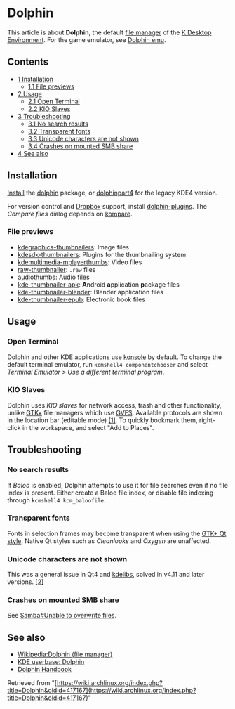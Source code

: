 # Dolphin

This article is about **Dolphin**, the default [file manager](/index.php/Category:File_managers "Category:File managers") of the [K Desktop Environment](/index.php/K_Desktop_Environment "K Desktop Environment"). For the game emulator, see [Dolphin emu](/index.php/Dolphin_emu "Dolphin emu").

## Contents

*   [1 Installation](#Installation)
    *   [1.1 File previews](#File_previews)
*   [2 Usage](#Usage)
    *   [2.1 Open Terminal](#Open_Terminal)
    *   [2.2 KIO Slaves](#KIO_Slaves)
*   [3 Troubleshooting](#Troubleshooting)
    *   [3.1 No search results](#No_search_results)
    *   [3.2 Transparent fonts](#Transparent_fonts)
    *   [3.3 Unicode characters are not shown](#Unicode_characters_are_not_shown)
    *   [3.4 Crashes on mounted SMB share](#Crashes_on_mounted_SMB_share)
*   [4 See also](#See_also)

## Installation

[Install](/index.php/Install "Install") the [dolphin](https://www.archlinux.org/packages/?name=dolphin) package, or [dolphinpart4](https://www.archlinux.org/packages/?name=dolphinpart4) for the legacy KDE4 version.

For version control and [Dropbox](/index.php/Dropbox "Dropbox") support, install [dolphin-plugins](https://www.archlinux.org/packages/?name=dolphin-plugins). The _Compare files_ dialog depends on [kompare](https://www.archlinux.org/packages/?name=kompare).

### File previews

*   [kdegraphics-thumbnailers](https://www.archlinux.org/packages/?name=kdegraphics-thumbnailers): Image files
*   [kdesdk-thumbnailers](https://www.archlinux.org/packages/?name=kdesdk-thumbnailers): Plugins for the thumbnailing system
*   [kdemultimedia-mplayerthumbs](https://www.archlinux.org/packages/?name=kdemultimedia-mplayerthumbs): Video files
*   [raw-thumbnailer](https://www.archlinux.org/packages/?name=raw-thumbnailer): `.raw` files
*   [audiothumbs](https://aur.archlinux.org/packages/audiothumbs/): Audio files
*   [kde-thumbnailer-apk](https://aur.archlinux.org/packages/kde-thumbnailer-apk/): **A**ndroid **a**pplication **p**ackage files
*   [kde-thumbnailer-blender](https://aur.archlinux.org/packages/kde-thumbnailer-blender/): Blender application files
*   [kde-thumbnailer-epub](https://aur.archlinux.org/packages/kde-thumbnailer-epub/): Electronic book files

## Usage

### Open Terminal

Dolphin and other KDE applications use [konsole](https://www.archlinux.org/packages/?name=konsole) by default. To change the default terminal emulator, run `kcmshell4 componentchooser` and select _Terminal Emulator > Use a different terminal program_.

### KIO Slaves

Dolphin uses _KIO slaves_ for network access, trash and other functionality, unlike [GTK+](/index.php/GTK%2B "GTK+") file managers which use [GVFS](/index.php/GVFS "GVFS"). Available protocols are shown in the location bar (editable mode) [[1]](https://docs.kde.org/stable/en/applications/dolphin/location-bar.html#location-bar-editable). To quickly bookmark them, right-click in the workspace, and select "Add to Places".

## Troubleshooting

### No search results

If _Baloo_ is enabled, Dolphin attempts to use it for file searches even if no file index is present. Either create a Baloo file index, or disable file indexing through `kcmshell4 kcm_baloofile`.

### Transparent fonts

Fonts in selection frames may become transparent when using the [GTK+ Qt style](/index.php/Uniform_look_for_Qt_and_GTK_applications#QGtkStyle "Uniform look for Qt and GTK applications"). Native Qt styles such as _Cleanlooks_ and _Oxygen_ are unaffected.

### Unicode characters are not shown

This was a general issue in Qt4 and [kdelibs](https://www.archlinux.org/packages/?name=kdelibs), solved in v4.11 and later versions. [[2]](https://bugs.kde.org/show_bug.cgi?id=165044#c145)

### Crashes on mounted SMB share

See [Samba#Unable to overwrite files](/index.php/Samba#Unable_to_overwrite_files.2C_permissions_errors "Samba").

## See also

*   [Wikipedia:Dolphin (file manager)](https://en.wikipedia.org/wiki/Dolphin_(file_manager) "wikipedia:Dolphin (file manager)")
*   [KDE userbase: Dolphin](https://userbase.kde.org/Dolphin)
*   [Dolphin Handbook](https://docs.kde.org/stable/en/applications/dolphin/index.html)

Retrieved from "[https://wiki.archlinux.org/index.php?title=Dolphin&oldid=417167](https://wiki.archlinux.org/index.php?title=Dolphin&oldid=417167)"